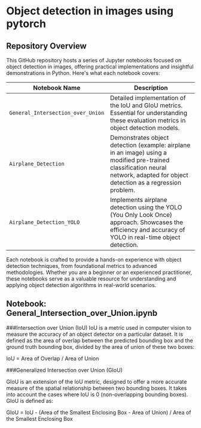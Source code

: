 # Object detection in images using pytorch

## Repository Overview

This GitHub repository hosts a series of Jupyter notebooks focused on object detection in images, offering practical implementations and insightful demonstrations in Python. Here's what each notebook covers:

| Notebook Name                        | Description                                                   |
|--------------------------------------|---------------------------------------------------------------|
| `General_Intersection_over_Union`               | Detailed implementation of the IoU and GIoU metrics. Essential for understanding these evaluation metrics in object detection models. |
| `Airplane_Detection`  | Demonstrates object detection (example: airplane in an image) using a modified pre-trained classification neural network, adapted for object detection as a regression problem. |
| `Airplane_Detection_YOLO`            | Implements airplane detection using the YOLO (You Only Look Once) approach. Showcases the efficiency and accuracy of YOLO in real-time object detection. |

Each notebook is crafted to provide a hands-on experience with object detection techniques, from foundational metrics to advanced methodologies. Whether you are a beginner or an experienced practitioner, these notebooks serve as a valuable resource for understanding and applying object detection algorithms in real-world scenarios.


## Notebook: General_Intersection_over_Union.ipynb
###Intersection over Union (IoU)
IoU is a metric used in computer vision to measure the accuracy of an object detector on a particular dataset. It is defined as the area of overlap between the predicted bounding box and the ground truth bounding box, divided by the area of union of these two boxes:

IoU = Area of Overlap / Area of Union

###Generalized Intersection over Union (GIoU)

GIoU is an extension of the IoU metric, designed to offer a more accurate measure of the spatial relationship between two bounding boxes. It takes into account the cases where IoU is 0 (non-overlapping bounding boxes). GIoU is defined as:

GIoU = IoU - (Area of the Smallest Enclosing Box - Area of Union) / Area of the Smallest Enclosing Box